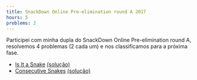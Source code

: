 ```yaml
---
title: SnackDown Online Pre-elimination round A 2017
hours: 5
problems: 2
---
```


Participei com minha dupla do SnackDown Online Pre-elimination round A, resolvemos 4 problemas (2 cada um)
e nos classificamos para a próxima fase.

- [Is It a Snake](https://www.codechef.com/SNCKPA17/problems/ISSNAKE) [(solução)](https://github.com/gabrielrussoc/competitive-programming/blob/master/codechef/snackdown/2017/issnake.cpp)
- [Consecutive Snakes](https://www.codechef.com/SNCKPA17/problems/CONSESNK) [(solução)](https://github.com/gabrielrussoc/competitive-programming/blob/master/codechef/snackdown/2017/consesnk.cpp)
